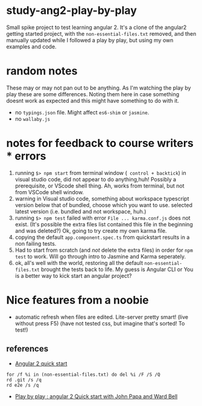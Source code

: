 # study-ang2-play-by-play

Small spike project to test learning angular 2. It's a clone of the angular2 getting started project, with the `non-essential-files.txt` removed, and then manually updated while I followed a play by play, but using my own examples and code.

# random notes

These may or may not pan out to be anything. As I'm watching the play by play these are some differences. Noting them here in case something doesnt work as expected and this might have something to do with it.

- no `typings.json` file. Might affect `es6-shim` or `jasmine`.
- no `wallaby.js`

# notes for feedback to course writers * errors

1. running `$> npm start` from terminal window (` control + backtick`) in visual studio code, did not appear to do anything,huh! Possibly a prerequisite, or VScode shell thing. Ah, works from terminal, but not from VSCode shell window.
1. warning in Visual studio code, something about workspace typescript version below that of bundled, choose which you want to use. selected latest version (i.e. bundled and not workspace, huh.)
1. running `$> npm test` failed with error `File ... karma.conf.js` does not exist. (It's possible the extra files list contained this file in the beginning and was deleted?) Ok, going to try create my own karma file.
1. copying the default `app.component.spec.ts` from quickstart results in a non failing tests.
1. Had to start from scratch (and *not* delete the extra files) in order for `npm test` to work. Will go through intro to Jasmine and Karma seperately.
 1. ok, all's well with the world, restoring all the default `non-essential-files.txt` brought the tests back to life. My guess is Angular CLI or You is a better way to kick start an angular project?

# Nice features from a noobie

- automatic refresh when files are edited. Lite-server pretty smart! (live without press F5) (have not tested css, but imagine that's sorted! To test!)

## references

- [Angular 2 quick start](https://github.com/angular/quickstart)
 
 ```   
for /f %i in (non-essential-files.txt) do del %i /F /S /Q
rd .git /s /q
rd e2e /s /q 
```

- [Play by play : angular 2 Quick start with John Papa and Ward Bell](https://app.pluralsight.com/library/courses/play-by-play-angular-2-quick-start-john-papa-ward-bell/table-of-contents)